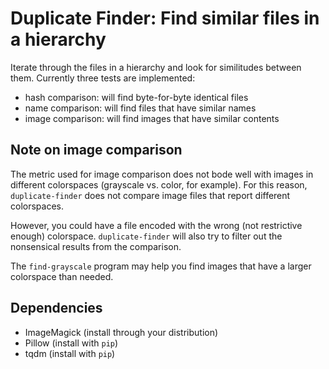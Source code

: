 # Duplicate Finder: Find similar files in a hierarchy

Iterate through the files in a hierarchy and look for similitudes between them.
Currently three tests are implemented:
* hash comparison: will find byte-for-byte identical files
* name comparison: will find files that have similar names
* image comparison: will find images that have similar contents

## Note on image comparison

The metric used for image comparison does not bode well with images in different
colorspaces (grayscale vs. color, for example). For this reason,
`duplicate-finder` does not compare image files that report different
colorspaces.

However, you could have a file encoded with the wrong (not restrictive enough)
colorspace. `duplicate-finder` will also try to filter out the nonsensical
results from the comparison.

The `find-grayscale` program may help you find images that have a larger
colorspace than needed.

## Dependencies

* ImageMagick (install through your distribution)
* Pillow (install with `pip`)
* tqdm (install with `pip`)
